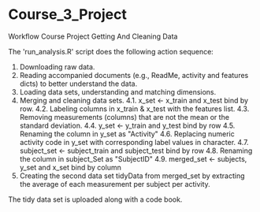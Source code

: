 # Course_3_Project

Workflow Course Project Getting And Cleaning Data

The 'run_analysis.R' script does the following action sequence:

1. Downloading raw data.
2. Reading accompanied documents (e.g., ReadMe, activity and features dicts) to
      better understand the data.
3. Loading data sets, understanding and matching dimensions.
4. Merging and cleaning data sets.
      4.1. x_set <- x_train and x_test bind by row.
      4.2. Labeling columns in x_train & x_test with the features list.
      4.3. Removing measurements (columns) that are not the mean or the standard 
            deviation.
      4.4. y_set <- y_train and y_test bind by row
      4.5. Renaming the column in y_set as "Activity"
      4.6. Replacing numeric activity code in y_set with corresponding 
            label values in character.
      4.7. subject_set <- subject_train and subject_test bind by row
      4.8. Renaming the column in subject_Set as "SubjectID"
      4.9. merged_set <- subjects, y_set and x_set bind by column
5. Creating the second data set tidyData from merged_set by extracting the 
      average of each measurement per subject per activity.


The tidy data set is uploaded along with a code book.
